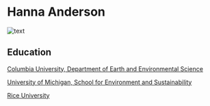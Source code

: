 # Hanna Anderson
![text](https://static01.nyt.com/images/2014/03/02/magazine/02cover-16x9/02cover-16x9-jumbo-v3.jpg?quality=90&auto=webp)

## Education
[Columbia University, Department of Earth and Environmental Science](https://eesc.columbia.edu/)

[University of Michigan, School for Environment and Sustainability](https://seas.umich.edu/)

[Rice University](https://www.rice.edu/)

